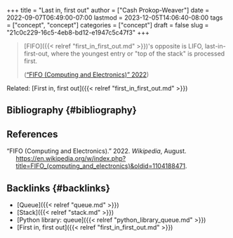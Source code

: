 +++
title = "Last in, first out"
author = ["Cash Prokop-Weaver"]
date = 2022-09-07T06:49:00-07:00
lastmod = 2023-12-05T14:06:40-08:00
tags = ["concept", "concept"]
categories = ["concept"]
draft = false
slug = "21c0c229-16c5-4eb8-bd12-e1947c5c47f3"
+++

> [FIFO]({{< relref "first_in_first_out.md" >}})'s opposite is LIFO, last-in-first-out, where the youngest entry or "top of the stack" is processed first.
>
> (<a href="#citeproc_bib_item_1">“FIFO (Computing and Electronics)” 2022</a>)

Related: [First in, first out]({{< relref "first_in_first_out.md" >}})


## Bibliography {#bibliography}

## References

<style>.csl-entry{text-indent: -1.5em; margin-left: 1.5em;}</style><div class="csl-bib-body">
  <div class="csl-entry"><a id="citeproc_bib_item_1"></a>“FIFO (Computing and Electronics).” 2022. <i>Wikipedia</i>, August. <a href="https://en.wikipedia.org/w/index.php?title=FIFO_(computing_and_electronics)&oldid=1104188471">https://en.wikipedia.org/w/index.php?title=FIFO_(computing_and_electronics)&#38;oldid=1104188471</a>.</div>
</div>


## Backlinks {#backlinks}

-   [Queue]({{< relref "queue.md" >}})
-   [Stack]({{< relref "stack.md" >}})
-   [Python library: queue]({{< relref "python_library_queue.md" >}})
-   [First in, first out]({{< relref "first_in_first_out.md" >}})
